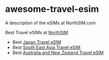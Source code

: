 # awesome-travel-esim
A description of the eSIMs at NorthSIM.com

Best Travel eSIMs at [NorthSIM](https://northsim.com.com)

- Best [Japan Travel eSIM ](https://www.northsim.com/product/japan-travel-esim/)
- Best [South East Asia Travel eSIM ](https://www.northsim.com/product/south-east-asia-travel-esim/)
- Best [Australia and New Zealand Travel eSIM ](https://www.northsim.com/product/australia-newzealand-travel-esim/)
